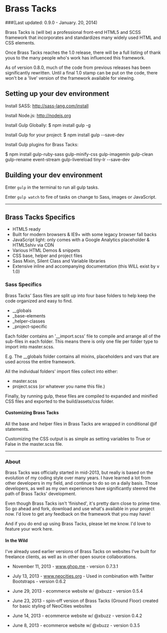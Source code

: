 # Brass Tacks
###(Last updated: 0.9.0 - January. 20, 2014)

Brass Tacks is (will be) a professional front-end HTML5 and SCSS framework that incorporates and
standardizes many widely used HTML and CSS elements.

Once Brass Tacks reaches the 1.0 release, there will be a full listing of thank yous to the
many people who's work has influenced this framework.

As of version 0.8.0, much of the code from previous releases has been significantly rewritten.
Until a final 1.0 stamp can be put on the code, there won't be a 'live' version of the framework
available for viewing.



## Setting up your dev environment

Install SASS: http://sass-lang.com/install

Install Node.js: http://nodejs.org

Install Gulp Globally: $ npm install gulp -g

Install Gulp for your project: $ npm install gulp --save-dev

Install Gulp plugins for Brass Tacks:

$ npm install gulp-ruby-sass gulp-minify-css gulp-imagemin gulp-clean gulp-rename event-stream gulp-livereload tiny-lr --save-dev



## Building your dev environment

Enter <code>gulp</code> in the terminal to run all gulp tasks.

Enter <code>gulp watch</code> to fire of tasks on change to Sass, images or JavaScript.


<hr />


## Brass Tacks Specifics

* HTML5 ready
* Built for modern browsers & IE9+ with some legacy browser fall backs
* JavaScript light: only comes with a Google Analytics placeholder & HTML5shiv via CDN
* Various HTML Demos & snippets
* CSS base, helper and project files
* Sass Mixin, Silent Class and Variable libraries
* Extensive inline and accompanying documentation (this WILL exist by v 1.0)


### Sass Specifics

Brass Tacks' Sass files are split up into four base folders to help
keep the code organized and easy to find.

* __globals
* _base-elements
* _helper-classes
* _project-specific

Each folder contains an '__import.scss' file to compile and arrange
all of the sub-files in each folder. This means there is only one file per
folder type to import into master.scss.

E.g. The __globals folder contains all mixins, placeholders and vars that are used
across the entire framework.

All the individual folders' import files collect into either:

* master.scss
* project.scss (or whatever you name this file.)

Finally, by running gulp, these files are compiled to expanded and minified CSS
files and exported to the build/assets/css folder.


#### Customizing Brass Tacks

All the base and helper files in Brass Tacks are wrapped in conditional @if statements.

Customizing the CSS output is as simple as setting variables to True or False in the
master.scss file.


<hr />


### About

Brass Tacks was officially started in mid-2013, but really is based on the evolution of my
coding style over many years. I have learned a lot from other developers in my field, and
continue to do so on a daily basis. Those developers, as well as my own experiences have
significantly steered the path of Brass Tacks' development.

Even though Brass Tacks isn't 'finished', it's pretty darn close to prime time.
So go ahead and fork, download and use what's available in your project now.
I'd love to get any feedback on the framework that you may have!

And if you do end up using Brass Tacks, please let me know.
I'd love to feature your work here.


#### In the Wild

I've already used earlier versions of Brass Tacks on websites I've built
for freelance clients, as well as in other open source collaborations.

* November 11, 2013     - www.ghop.me - version 0.7.3.1

* July 13, 2013         - www.neocities.org - Used in combination with
                          Twitter Bootstraps - version 0.6.2

* June 29, 2013         - ecommerce website w/ @xbuzz - version 0.5.4

* June 23, 2013         - spin-off version of Brass Tacks (Ground Floor) created
                          for basic styling of NeoCities websites

* June 14, 2013         - ecommerce website w/ @xbuzz - version 0.4.2

* June 8, 2013          - ecommerce website w/ @xbuzz - version 0.3.5
